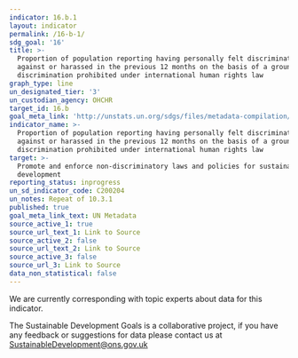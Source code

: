 ```yaml
---
indicator: 16.b.1
layout: indicator
permalink: /16-b-1/
sdg_goal: '16'
title: >-
  Proportion of population reporting having personally felt discriminated
  against or harassed in the previous 12 months on the basis of a ground of
  discrimination prohibited under international human rights law
graph_type: line
un_designated_tier: '3'
un_custodian_agency: OHCHR
target_id: 16.b
goal_meta_link: 'http://unstats.un.org/sdgs/files/metadata-compilation/Metadata-Goal-16.pdf'
indicator_name: >-
  Proportion of population reporting having personally felt discriminated
  against or harassed in the previous 12 months on the basis of a ground of
  discrimination prohibited under international human rights law
target: >-
  Promote and enforce non-discriminatory laws and policies for sustainable
  development
reporting_status: inprogress
un_sd_indicator_code: C200204
un_notes: Repeat of 10.3.1
published: true
goal_meta_link_text: UN Metadata
source_active_1: true
source_url_text_1: Link to Source
source_active_2: false
source_url_text_2: Link to Source
source_active_3: false
source_url_3: Link to Source
data_non_statistical: false
---
```


We are currently corresponding with topic experts about data for this indicator. 

The Sustainable Development Goals is a collaborative project, if you have any feedback or suggestions for data please contact us at <SustainableDevelopment@ons.gov.uk>  

